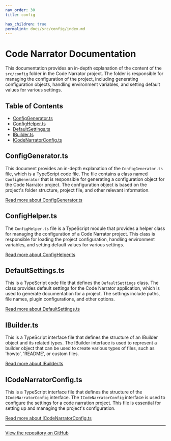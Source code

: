 ```yaml
---
nav_order: 30
title: config

has_children: true
permalink: docs/src/config/index.md
---
```


# Code Narrator Documentation

This documentation provides an in-depth explanation of the content of the `src/config` folder in the Code Narrator project. The folder is responsible for managing the configuration of the project, including generating configuration objects, handling environment variables, and setting default values for various settings.

## Table of Contents

- [ConfigGenerator.ts](#configgeneratorts)
- [ConfigHelper.ts](#confighelperts)
- [DefaultSettings.ts](#defaultsettingsts)
- [IBuilder.ts](#ibuilderts)
- [ICodeNarratorConfig.ts](#icodenarratorconfigts)

## ConfigGenerator.ts

This document provides an in-depth explanation of the `ConfigGenerator.ts` file, which is a TypeScript code file. The file contains a class named `ConfigGenerator` that is responsible for generating a configuration object for the Code Narrator project. The configuration object is based on the project's folder structure, project file, and other relevant information.

[Read more about ConfigGenerator.ts](ConfigGenerator.ts)

## ConfigHelper.ts

The `ConfigHelper.ts` file is a TypeScript module that provides a helper class for managing the configuration of a Code Narrator project. This class is responsible for loading the project configuration, handling environment variables, and setting default values for various settings.

[Read more about ConfigHelper.ts](ConfigHelper.ts)

## DefaultSettings.ts

This is a TypeScript code file that defines the `DefaultSettings` class. The class provides default settings for the Code Narrator application, which is used to generate documentation for a project. The settings include paths, file names, plugin configurations, and other options.

[Read more about DefaultSettings.ts](DefaultSettings.ts)

## IBuilder.ts

This is a TypeScript interface file that defines the structure of an IBuilder object and its related types. The IBuilder interface is used to represent a builder object that can be used to create various types of files, such as 'howto', 'README', or custom files.

[Read more about IBuilder.ts](IBuilder.ts)

## ICodeNarratorConfig.ts

This is a TypeScript interface file that defines the structure of the `ICodeNarratorConfig` interface. The `ICodeNarratorConfig` interface is used to configure the settings for a code narration project. This file is essential for setting up and managing the project's configuration.

[Read more about ICodeNarratorConfig.ts](ICodeNarratorConfig.ts)

---

[View the repository on GitHub](https://github.com/ingig/code-narrator/src/config)